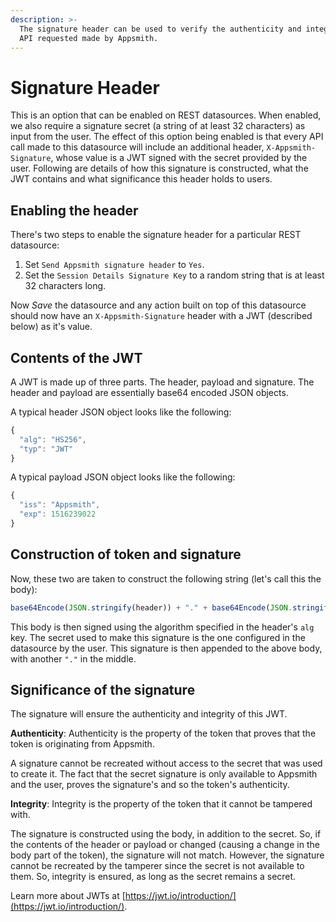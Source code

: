 ```yaml
---
description: >-
  The signature header can be used to verify the authenticity and integrity of
  API requested made by Appsmith.
---
```


# Signature Header

This is an option that can be enabled on REST datasources. When enabled, we also require a signature secret (a string of at least 32 characters) as input from the user. The effect of this option being enabled is that every API call made to this datasource will include an additional header, `X-Appsmith-Signature`, whose value is a JWT signed with the secret provided by the user. Following are details of how this signature is constructed, what the JWT contains and what significance this header holds to users.

## Enabling the header

There's two steps to enable the signature header for a particular REST datasource:

1. Set `Send Appsmith signature header` to `Yes`.
2. Set the `Session Details Signature Key` to a random string that is at least 32 characters long.

Now _Save_ the datasource and any action built on top of this datasource should now have an `X-Appsmith-Signature` header with a JWT (described below) as it's value.

## Contents of the JWT

A JWT is made up of three parts. The header, payload and signature. The header and payload are essentially base64 encoded JSON objects.

A typical header JSON object looks like the following:

```javascript
{
  "alg": "HS256",
  "typ": "JWT"
}
```

A typical payload JSON object looks like the following:

```javascript
{
  "iss": "Appsmith",
  "exp": 1516239022
}
```

## Construction of token and signature

Now, these two are taken to construct the following string (let's call this the body):

```javascript
base64Encode(JSON.stringify(header)) + "." + base64Encode(JSON.stringify(payload))
```

This body is then signed using the algorithm specified in the header's `alg` key. The secret used to make this signature is the one configured in the datasource by the user. This signature is then appended to the above body, with another `"."` in the middle.

## Significance of the signature

The signature will ensure the authenticity and integrity of this JWT.

**Authenticity**: Authenticity is the property of the token that proves that the token is originating from Appsmith.

A signature cannot be recreated without access to the secret that was used to create it. The fact that the secret signature is only available to Appsmith and the user, proves the signature's and so the token's authenticity.

**Integrity**: Integrity is the property of the token that it cannot be tampered with.

The signature is constructed using the body, in addition to the secret. So, if the contents of the header or payload or changed (causing a change in the body part of the token), the signature will not match. However, the signature cannot be recreated by the tamperer since the secret is not available to them. So, integrity is ensured, as long as the secret remains a secret.

Learn more about JWTs at [https://jwt.io/introduction/](https://jwt.io/introduction/).
